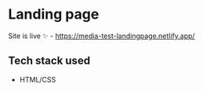 # Landing page

Site is live ✨ - https://media-test-landingpage.netlify.app/

## Tech stack used

- HTML/CSS
